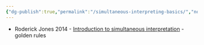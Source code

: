 ```yaml
---
{"dg-publish":true,"permalink":"/simultaneous-interpreting-basics/","noteIcon":"2"}
---
```


- Roderick Jones 2014 - [Introduction to simultaneous interpretation](https://webcast.ec.europa.eu/90fd4f88f588ae64038134f1eeaa023f) - golden rules


